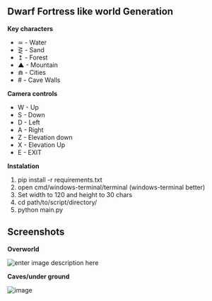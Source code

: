 ## Dwarf Fortress like world Generation



**Key characters**
 - ≃ - Water
 - ⋛ - Sand
 - ↥ - Forest
 - ▲ - Mountain
 - ⋒ - Cities
 - \# - Cave Walls


**Camera controls**
 - W - Up
 - S - Down
 - D - Left
 - A - Right
 - Z - Elevation down
 - X - Elevation Up
 - E - EXIT
   


 **Instalation**
 1. pip install -r requirements.txt
 2. open cmd/windows-terminal/terminal (windows-terminal better)
 3. Set width to 120 and height to 30 chars
 4. cd path/to/script/directory/
 5. python main.py

## Screenshots

**Overworld**

![enter image description here](https://i.imgur.com/0QMFCCO.png)


**Caves/under ground**

![image](https://github.com/Dowaren/DwarfFortressLikeWorldGen/assets/110834832/1e86e232-cc10-43f1-9a7a-d9b9b3e9536f)

